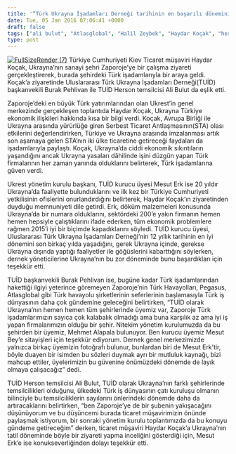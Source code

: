 ```yaml
---
title: '“Türk Ukrayna İşadamları Derneği tarihinin en başarılı dönemini yaşıyor”'
date: Tue, 05 Jan 2016 07:06:41 +0000
draft: false
tags: ["ali bulut", "Atlasglobal", "Halil Zeybek", "Haydar Koçak", "herson", "Mesut Erk", "Pegasus", "THY", "TUİD", "TUİD (Türk Ukrayna İşadamları Derneği)", "Ukrayna Türk Toplum", "Zaporoje", "Zaprojiya"]
type: post
---
```


[![FullSizeRender (7)](https://burakpehlivan.org/wp-content/uploads/2016/01/FullSizeRender-7.jpg)](https://burakpehlivan.org/wp-content/uploads/2016/01/FullSizeRender-7.jpg)
Türkiye Cumhuriyeti Kiev Ticaret müşaviri Haydar Koçak, Ukrayna’nın sanayi şehri Zaporoje’ye bir çalışma ziyareti gerçekleştirerek, burada şehirdeki Türk işadamlarıyla bir araya geldi. Koçak’a ziyaretinde Uluslararası Türk Ukrayna İşadamları Derneği(TUİD) başkanvekili Burak Pehlivan ile TUİD Herson temsilcisi Ali Bulut da eşlik etti.

Zaporoje’deki en büyük Türk yatırımlarından olan Ukrest’in genel merkezinde gerçekleşen toplantıda Haydar Koçak, Ukrayna Türkiye ekonomik ilişkileri hakkında kısa bir bilgi verdi. Koçak, Avrupa Birliği ile Ukrayna arasında yürürlüğe giren Serbest Ticaret Antlaşmasının(STA) olası etkilerini değerlendirirken, Türkiye ve Ukrayna arasında imzalanması artık son aşamaya gelen STA’nın iki ülke ticaretine getireceği faydaları da işadamlarıyla paylaştı. Koçak, Ukrayna’da ciddi ekonomik sıkıntıların yaşandığını ancak Ukrayna yasaları dâhilinde işini düzgün yapan Türk firmalarının her zaman yanında olduklarını belirterek, Türk işadamlarına güven verdi.

Ukrest yönetim kurulu başkanı, TUİD kurucu üyesi Mesut Erk ise 20 yıldır Ukrayna’da faaliyette bulunduklarını ve ilk kez bir Türkiye Cumhuriyeti yetkilisinin ofislerini onurlandırdığını belirterek, Haydar Koçak’ın ziyaretinden duyduğu memnuniyeti dile getirdi. Erk, döküm malzemeleri konusunda Ukrayna’da bir numara olduklarını, sektördeki 200’e yakın firmanın hemen hemen hepsiyle çalıştıklarını ifade ederken, tüm ekonomik problemlere rağmen 2015’i iyi bir biçimde kapadıklarını söyledi. TUİD kurucu üyesi, Uluslararası Türk Ukrayna İşadamları Derneği’nin 12 yıllık tarihinin en iyi dönemini son birkaç yılda yaşadığını, gerek Ukrayna içinde, gerekse Ukrayna dışında yaptığı faaliyetler ile göğüslerini kabarttığını söylerken, dernek yöneticilerine Ukrayna’nın bu zor döneminde bunu başardıkları için teşekkür etti.

TUİD başkanvekili Burak Pehlivan ise, bugüne kadar Türk işadamlarından hakettiği ilgiyi yeterince göremeyen Zaporoje’nin Türk Havayolları, Pegasus, Atlasglobal gibi Türk havayolu şirketlerinin seferlerinin başlamasıyla Türk iş dünyasının daha çok gündemine geleceğini belirtirken, “TUİD olarak Ukrayna’nın hemen hemen tüm şehirlerinde üyemiz var, Zaporoje Türk işadamlarımızın sayıca çok kalabalık olmadığı ama buna karşılık az ama iyi iş yapan firmalarımızın olduğu bir şehir. Nitekim yönetim kurulumuzda da bu şehirden bir üyemiz, Mehmet Alapala bulunuyor. Ben kurucu üyemiz Mesut Bey’e sitayişleri için teşekkür ediyorum. Dernek genel merkezimizde yalnızca birkaç üyemizin fotoğrafı bulunur, bunlardan biri de Mesut Erk’tir, böyle duayen bir isimden bu sözleri duymak ayrı bir mutluluk kaynağı, bizi mahcup ettiler, üyelerimizin bu güvenine önümüzdeki dönemde de layık olmaya çalışacağız” dedi.

TUİD Herson temsilcisi Ali Bulut, TUİD olarak Ukrayna’nın farklı şehirlerinde temsilcilikleri olduğunu, ülkedeki Türk iş dünyasının çatı kuruluşu olmanın bilinciyle bu temsilciliklerin sayılarını önlerindeki dönemde daha da artıracaklarını belirtirken, “ben Zaporoje’ye de bir şubenin yakışacağını düşünüyorum ve bu düşüncemi burada ticaret müşavirimizin önünde paylaşmak istiyorum, bir sonraki yönetim kurulu toplantımızda da bu konuyu gündeme getireceğim” derken, ticaret müşaviri Haydar Koçak’a Ukrayna’nın tatil döneminde böyle bir ziyareti yapma inceliğini gösterdiği için, Mesut Erk’e ise konukseverliğinden dolayı teşekkür etti.